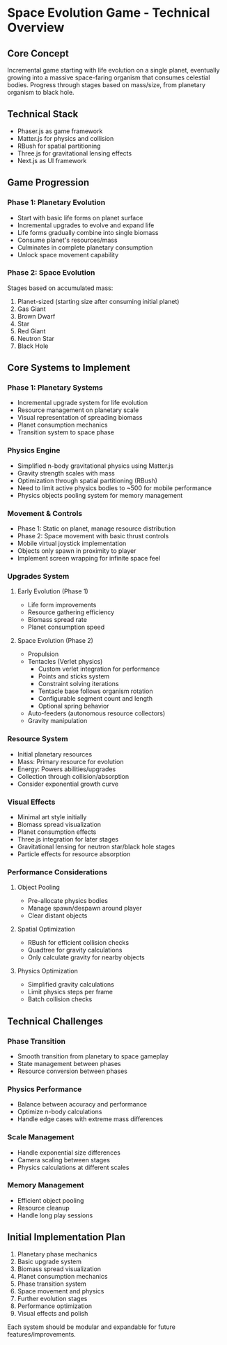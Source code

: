 # Space Evolution Game - Technical Overview

## Core Concept
Incremental game starting with life evolution on a single planet, eventually growing into a massive space-faring organism that consumes celestial bodies. Progress through stages based on mass/size, from planetary organism to black hole.

## Technical Stack
- Phaser.js as game framework
- Matter.js for physics and collision
- RBush for spatial partitioning
- Three.js for gravitational lensing effects
- Next.js as UI framework

## Game Progression

### Phase 1: Planetary Evolution
- Start with basic life forms on planet surface
- Incremental upgrades to evolve and expand life
- Life forms gradually combine into single biomass
- Consume planet's resources/mass
- Culminates in complete planetary consumption
- Unlock space movement capability

### Phase 2: Space Evolution
Stages based on accumulated mass:
1. Planet-sized (starting size after consuming initial planet)
2. Gas Giant
3. Brown Dwarf
4. Star
5. Red Giant
6. Neutron Star
7. Black Hole

## Core Systems to Implement

### Phase 1: Planetary Systems
- Incremental upgrade system for life evolution
- Resource management on planetary scale
- Visual representation of spreading biomass
- Planet consumption mechanics
- Transition system to space phase

### Physics Engine
- Simplified n-body gravitational physics using Matter.js
- Gravity strength scales with mass
- Optimization through spatial partitioning (RBush)
- Need to limit active physics bodies to ~500 for mobile performance
- Physics objects pooling system for memory management

### Movement & Controls
- Phase 1: Static on planet, manage resource distribution
- Phase 2: Space movement with basic thrust controls
- Mobile virtual joystick implementation
- Objects only spawn in proximity to player
- Implement screen wrapping for infinite space feel

### Upgrades System
1. Early Evolution (Phase 1)
   - Life form improvements
   - Resource gathering efficiency
   - Biomass spread rate
   - Planet consumption speed

2. Space Evolution (Phase 2)
   - Propulsion
   - Tentacles (Verlet physics)
     * Custom verlet integration for performance
     * Points and sticks system
     * Constraint solving iterations
     * Tentacle base follows organism rotation
     * Configurable segment count and length
     * Optional spring behavior
   - Auto-feeders (autonomous resource collectors)
   - Gravity manipulation

### Resource System
- Initial planetary resources
- Mass: Primary resource for evolution
- Energy: Powers abilities/upgrades
- Collection through collision/absorption
- Consider exponential growth curve

### Visual Effects
- Minimal art style initially
- Biomass spread visualization
- Planet consumption effects
- Three.js integration for later stages
- Gravitational lensing for neutron star/black hole stages
- Particle effects for resource absorption

### Performance Considerations
1. Object Pooling
   - Pre-allocate physics bodies
   - Manage spawn/despawn around player
   - Clear distant objects

2. Spatial Optimization
   - RBush for efficient collision checks
   - Quadtree for gravity calculations
   - Only calculate gravity for nearby objects

3. Physics Optimization
   - Simplified gravity calculations
   - Limit physics steps per frame
   - Batch collision checks

## Technical Challenges

### Phase Transition
- Smooth transition from planetary to space gameplay
- State management between phases
- Resource conversion between phases

### Physics Performance
- Balance between accuracy and performance
- Optimize n-body calculations
- Handle edge cases with extreme mass differences

### Scale Management
- Handle exponential size differences
- Camera scaling between stages
- Physics calculations at different scales

### Memory Management
- Efficient object pooling
- Resource cleanup
- Handle long play sessions

## Initial Implementation Plan
1. Planetary phase mechanics
2. Basic upgrade system
3. Biomass spread visualization
4. Planet consumption mechanics
5. Phase transition system
6. Space movement and physics
7. Further evolution stages
8. Performance optimization
9. Visual effects and polish

Each system should be modular and expandable for future features/improvements.

